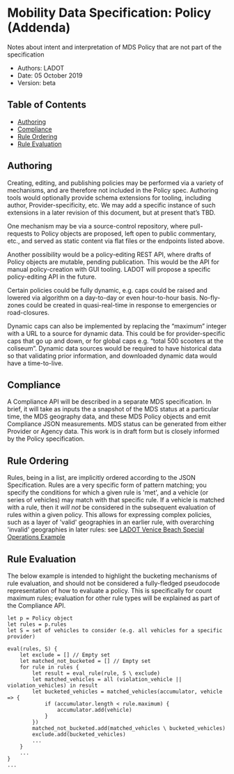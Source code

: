 # Mobility Data Specification: Policy (Addenda)

Notes about intent and interpretation of MDS Policy that are not part of the specification

- Authors: LADOT
- Date: 05 October 2019
- Version: beta

## Table of Contents

- [Authoring](#authoring)
- [Compliance](#compliance)
- [Rule Ordering](#rule-ordering)
- [Rule Evaluation](#rule-evaluation)

<a name="authoring"></a>

## Authoring

Creating, editing, and publishing policies may be performed via a variety of mechanisms, and are therefore not included in the Policy spec. Authoring tools would optionally provide schema extensions for tooling, including author, Provider-specificity, etc. We may add a specific instance of such extensions in a later revision of this document, but at present that’s TBD.

One mechanism may be via a source-control repository, where pull-requests to Policy objects are proposed, left open to public commentary, etc., and served as static content via flat files or the endpoints listed above.

Another possibility would be a policy-editing REST API, where drafts of Policy objects are mutable, pending publication. This would be the API for manual policy-creation with GUI tooling. LADOT will propose a specific policy-editing API in the future.

Certain policies could be fully dynamic, e.g. caps could be raised and lowered via algorithm on a day-to-day or even hour-to-hour basis. No-fly-zones could be created in quasi-real-time in response to emergencies or road-closures.

Dynamic caps can also be implemented by replacing the “maximum” integer with a URL to a source for dynamic data. This could be for provider-specific caps that go up and down, or for global caps e.g. “total 500 scooters at the coliseum”. Dynamic data sources would be required to have historical data so that validating prior information, and downloaded dynamic data would have a time-to-live.

<a name="compliance"></a>

## Compliance

A Compliance API will be described in a separate MDS specification. In brief, it will take as inputs the a snapshot of the MDS status at a particular time, the MDS geography data, and these MDS Policy objects and emit Compliance JSON measurements. MDS status can be generated from either Provider or Agency data.  This work is in draft form but is closely informed by the Policy specification.

<a name="rule-ordering"></a>

## Rule Ordering

Rules, being in a list, are implicitly ordered according to the JSON Specification. Rules are a very specific form of pattern matching; you specify the conditions for which a given rule is 'met', and a vehicle (or series of vehicles) may match with that specific rule. If a vehicle is matched with a rule, then it _will not_ be considered in the subsequent evaluation of rules within a given policy. This allows for expressing complex policies, such as a layer of 'valid' geographies in an earlier rule, with overarching 'invalid' geographies in later rules: see [LADOT Venice Beach Special Operations Example](./Examples.md#venice-beach-spec-ops)

<a name="rule-evaluation"></a>

## Rule Evaluation

The below example is intended to highlight the bucketing mechanisms of rule evaluation, and should not be considered a fully-fledged pseudocode representation of how to evaluate a policy. This is specifically for count maximum rules; evaluation for other rule types will be explained as part of the Compliance API.

```
let p = Policy object
let rules = p.rules
let S = set of vehicles to consider (e.g. all vehicles for a specific provider)

eval(rules, S) {
    let exclude = [] // Empty set
    let matched_not_bucketed = [] // Empty set
    for rule in rules {
        let result = eval_rule(rule, S \ exclude)
        let matched_vehicles = all (violation_vehicle || violation_vehicles) in result
        let bucketed_vehicles = matched_vehicles(accumulator, vehicle => {
            if (accumulator.length < rule.maximum) {
                accumulator.add(vehicle)
            }
        })
        matched_not_bucketed.add(matched_vehicles \ bucketed_vehicles)
        exclude.add(bucketed_vehicles)
        ...
    }
    ...
}
...
```
